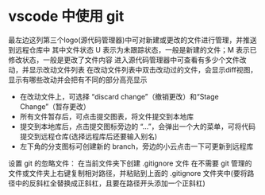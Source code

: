 # vscode 中使用 git

最左边这列第三个logo(源代码管理器)中可对新建或更改的文件进行管理，并推送到远程仓库中
其中文件状态 U 表示为未跟踪状态，一般是新建的文件；M 表示已修改状态，一般是更改了文件内容
进入源代码管理器中可查看有多少个文件改动，并显示改动文件列表
在改动文件列表中双击改动过的文件，会显示diff视图，显示有哪些改动并会把有不同的部分高亮显示

- 在改动文件上，可选择 “discard change”（撤销更改）和“Stage Change”（暂存更改）
- 所有文件暂存后，可点击提交图表，将文件提交到本地库
- 提交到本地库后，点击提交图标旁边的 “…”，会弹出一个大的菜单，可将代码提交到远程仓库(选择远程库后还要输入别名)
- 左下角的分支图标可创建新的 branch，旁边的小云点击一下可更新到远程库

设置 git 的忽略文件：
在当前文件夹下创建 .gitignore 文件
在不需要 git 管理的文件或文件夹上右键复制相对路径，并粘贴到上面的 .gitignore 文件夹中(要将路径中的反斜杠全替换成正斜杠，且要在路径开头添加一个正斜杠)
